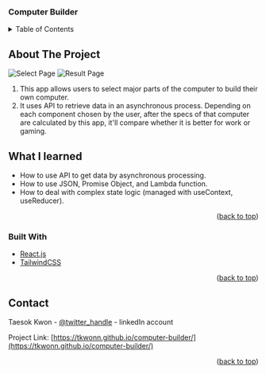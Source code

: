 ### Computer Builder

<!-- TABLE OF CONTENTS -->
<details>
  <summary>Table of Contents</summary>
  <ol>
    <li>
      <a href="#about-the-project">About The Project</a>
      <ul>
        <li><a href="#built-with">Built With</a></li>
      </ul>
    </li>
    <li><a href="#contact">Contact</a></li>
  </ol>
</details>

<!-- ABOUT THE PROJECT -->
## About The Project

![Select Page](https://user-images.githubusercontent.com/66197642/142282701-15155a1b-2521-47fc-80f0-cc6b00abc91d.png)
![Result Page](https://user-images.githubusercontent.com/66197642/142282330-75ac1d27-0f2a-4f95-bf24-35265731b85f.png)

1. This app allows users to select major parts of the computer to build their own computer.
2. It uses API to retrieve data in an asynchronous process. Depending on each component chosen by the user, after the specs of that computer are calculated by this app, it'll compare whether it is better for work or gaming.

## What I learned

* How to use API to get data by asynchronous processing.
* How to use JSON, Promise Object, and Lambda function.
* How to deal with complex state logic (managed with useContext, useReducer).


<p align="right">(<a href="#top">back to top</a>)</p>



### Built With

* [React.js](https://reactjs.org/)
* [TailwindCSS](https://tailwindui.com/)

<p align="right">(<a href="#top">back to top</a>)</p>

<!-- CONTACT -->
## Contact

Taesok Kwon - [@twitter_handle](https://twitter.com/twitter_handle) - linkedIn account

Project Link: [https://tkwonn.github.io/computer-builder/](https://tkwonn.github.io/computer-builder/)

<p align="right">(<a href="#top">back to top</a>)</p>






